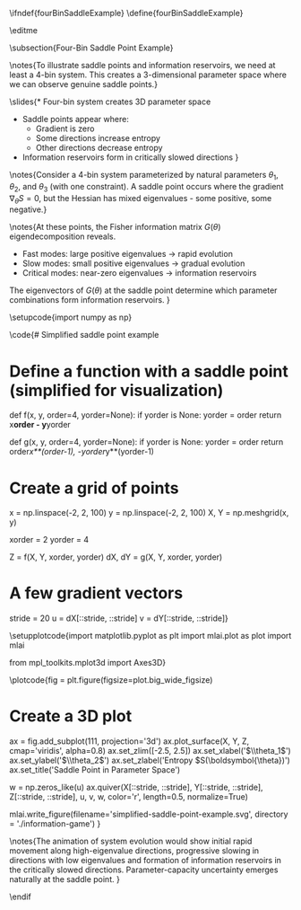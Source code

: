 \ifndef{fourBinSaddleExample}
\define{fourBinSaddleExample}

\editme

\subsection{Four-Bin Saddle Point Example}

\notes{To illustrate saddle points and information reservoirs, we need at least a 4-bin system. This creates a 3-dimensional parameter space where we can observe genuine saddle points.}

\slides{* Four-bin system creates 3D parameter space
* Saddle points appear where:
  * Gradient is zero
  * Some directions increase entropy
  * Other directions decrease entropy
* Information reservoirs form in critically slowed directions
}

\notes{Consider a 4-bin system parameterized by natural parameters $\theta_1$, $\theta_2$, and $\theta_3$ (with one constraint). A saddle point occurs where the gradient $\nabla_\theta S = 0$, but the Hessian has mixed eigenvalues - some positive, some negative.}

\notes{At these points, the Fisher information matrix $G(\theta)$ eigendecomposition reveals.

* Fast modes: large positive eigenvalues → rapid evolution
* Slow modes: small positive eigenvalues → gradual evolution 
* Critical modes: near-zero eigenvalues → information reservoirs

The eigenvectors of $G(\theta)$ at the saddle point determine which parameter combinations form information reservoirs.
}

\setupcode{import numpy as np}

\code{# Simplified saddle point example
# Define a function with a saddle point (simplified for visualization)
def f(x, y, order=4, yorder=None):
    if yorder is None:
         yorder = order
    return x**order - y**yorder

def g(x, y, order=4, yorder=None):
    if yorder is None:
         yorder = order
    return order*x**(order-1), -yorder*y**(yorder-1)

# Create a grid of points
x = np.linspace(-2, 2, 100)
y = np.linspace(-2, 2, 100)
X, Y = np.meshgrid(x, y)

xorder = 2
yorder = 4

Z = f(X, Y, xorder, yorder)
dX, dY = g(X, Y, xorder, yorder)

# A few gradient vectors
stride = 20
u = dX[::stride, ::stride]
v = dY[::stride, ::stride]}

\setupplotcode{import matplotlib.pyplot as plt
import mlai.plot as plot
import mlai

from mpl_toolkits.mplot3d import Axes3D}

\plotcode{fig = plt.figure(figsize=plot.big_wide_figsize)
# Create a 3D plot
ax = fig.add_subplot(111, projection='3d')
ax.plot_surface(X, Y, Z, cmap='viridis', alpha=0.8)
ax.set_zlim([-2.5, 2.5])
ax.set_xlabel('$\\theta_1$')
ax.set_ylabel('$\\theta_2$')
ax.set_zlabel('Entropy $S(\\boldsymbol{\\theta})')
ax.set_title('Saddle Point in Parameter Space')

w = np.zeros_like(u)
ax.quiver(X[::stride, ::stride], Y[::stride, ::stride], Z[::stride, ::stride], 
          u, v, w, color='r', length=0.5, normalize=True)

mlai.write_figure(filename='simplified-saddle-point-example.svg', 
                  directory = './information-game')
}

\notes{The animation of system evolution would show initial rapid movement along high-eigenvalue directions, progressive slowing in directions with low eigenvalues and formation of information reservoirs in the critically slowed directions. Parameter-capacity uncertainty emerges naturally at the saddle point.
} 

\endif
